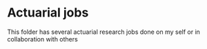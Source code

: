 # Actuarial jobs
This folder has several actuarial research jobs done on my self or in collaboration with others
